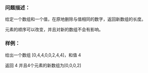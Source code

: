 ### 问题描述：
给定一个数组和一个值，在原地删除与值相同的数字，返回新数组的长度。

元素的顺序可以改变，并且对新的数组不会有影响。

### 样例：
给出一个数组 [0,4,4,0,0,2,4,4]，和值 4

返回 4 并且4个元素的新数组为[0,0,0,2]